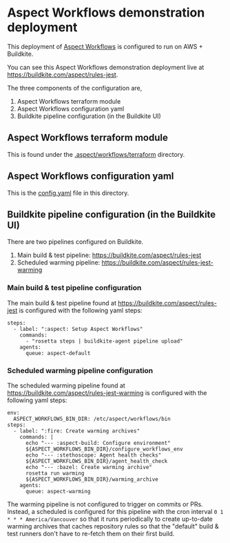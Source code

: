 # Aspect Workflows demonstration deployment

This deployment of [Aspect Workflows](https://www.aspect.build/workflows) is configured to run on AWS + Buildkite.

You can see this Aspect Workflows demonstration deployment live at
https://buildkite.com/aspect/rules-jest.

The three components of the configuration are,

1. Aspect Workflows terraform module
1. Aspect Workflows configuration yaml
1. Buildkite pipeline configuration (in the Buildkite UI)

## Aspect Workflows terraform module

This is found under the [.aspect/workflows/terraform](./terraform) directory.

## Aspect Workflows configuration yaml

This is the [config.yaml](./config.yaml) file in this directory.

## Buildkite pipeline configuration (in the Buildkite UI)

There are two pipelines configured on Buildkite.

1. Main build & test pipeline: https://buildkite.com/aspect/rules-jest
2. Scheduled warming pipeline: https://buildkite.com/aspect/rules-jest-warming

### Main build & test pipeline configuration

The main build & test pipeline found at https://buildkite.com/aspect/rules-jest is configured
with the following yaml steps:

```
steps:
  - label: ":aspect: Setup Aspect Workflows"
    commands:
      - "rosetta steps | buildkite-agent pipeline upload"
    agents:
      queue: aspect-default
```

### Scheduled warming pipeline configuration

The scheduled warming pipeline found at https://buildkite.com/aspect/rules-jest-warming is
configured with the following yaml steps:

```
env:
  ASPECT_WORKFLOWS_BIN_DIR: /etc/aspect/workflows/bin
steps:
  - label: ":fire: Create warming archives"
    commands: |
      echo "--- :aspect-build: Configure environment"
      ${ASPECT_WORKFLOWS_BIN_DIR}/configure_workflows_env
      echo "--- :stethoscope: Agent health checks"
      ${ASPECT_WORKFLOWS_BIN_DIR}/agent_health_check
      echo "--- :bazel: Create warming archive"
      rosetta run warming
      ${ASPECT_WORKFLOWS_BIN_DIR}/warming_archive
    agents:
      queue: aspect-warming
```

The warming pipeline is not configured to trigger on commits or PRs. Instead, a scheduled is
configured for this pipeline with the cron interval `0 1 * * * America/Vancouver` so that it
runs periodically to create up-to-date warming archives that caches repository rules so that the
"default" build & test runners don't have to re-fetch them on their first build.
